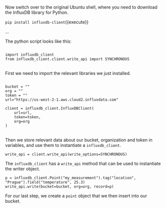 Now switch over to the original Ubuntu shell, where you need to download the InfluxDB library for Python.

`pip install influxdb-client`{{execute}}   

...   



The python script looks like this:

<pre>
<code class="language-python">
import influxdb_client
from influxdb_client.client.write_api import SYNCHRONOUS
</code>
</pre>

First we need to import the relevant libraries we just installed.

<pre>
<code>
bucket = "<my-bucket>"
org = "<my-org>"
token = "<my-token>"
url="https://us-west-2-1.aws.cloud2.influxdata.com"

client = influxdb_client.InfluxDBClient(
    url=url,
    token=token,
    org=org
)
</code>
</pre>

Then we store relevant data about our bucket, organization and token in variables, and use them to instantiate a `influxdb_client`.

    write_api = client.write_api(write_options=SYNCHRONOUS)

The `influxdb_client` has a `write_api` method that can be used to instantiate the writer object. 

    p = influxdb_client.Point("my_measurement").tag("location", "Prague").field("temperature", 25.3)
    write_api.write(bucket=bucket, org=org, record=p)

For our last step, we create a `point` object that we then insert into our bucket.

<link rel="stylesheet" href="/path/to/styles/default.min.css">
<script src="/path/to/highlight.min.js"></script>
<script>hljs.highlightAll();</script>

